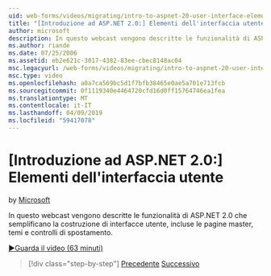 ```yaml
---
uid: web-forms/videos/migrating/intro-to-aspnet-20-user-interface-elements
title: "[Introduzione ad ASP.NET 2.0:] Elementi dell'interfaccia utente | Microsoft Docs"
author: microsoft
description: In questo webcast vengono descritte le funzionalità di ASP.NET 2.0 che semplificano la costruzione di interfacce utente, incluse le pagine master, temi e controlli di spostamento.
ms.author: riande
ms.date: 07/25/2006
ms.assetid: eb2e621c-3017-4382-83ee-cbec8148ac04
msc.legacyurl: /web-forms/videos/migrating/intro-to-aspnet-20-user-interface-elements
msc.type: video
ms.openlocfilehash: a0a7ca569bc5d1f7bfb38465e0ae5a701e713fcb
ms.sourcegitcommit: 0f1119340e4464720cfd16d0ff15764746ea1fea
ms.translationtype: MT
ms.contentlocale: it-IT
ms.lasthandoff: 04/09/2019
ms.locfileid: "59417078"
---
```

# <a name="intro-to-aspnet-20-user-interface-elements"></a>[Introduzione ad ASP.NET 2.0:] Elementi dell'interfaccia utente

by [Microsoft](https://github.com/microsoft)

In questo webcast vengono descritte le funzionalità di ASP.NET 2.0 che semplificano la costruzione di interfacce utente, incluse le pagine master, temi e controlli di spostamento.

[&#9654;Guarda il video (63 minuti)](https://channel9.msdn.com/Blogs/ASP-NET-Site-Videos/intro-to-aspnet-20-user-interface-elements)

> [!div class="step-by-step"]
> [Precedente](intro-to-aspnet-20-aspnet-20-fundamentals.md)
> [Successivo](migrating-from-classic-asp-to-aspnet.md)
